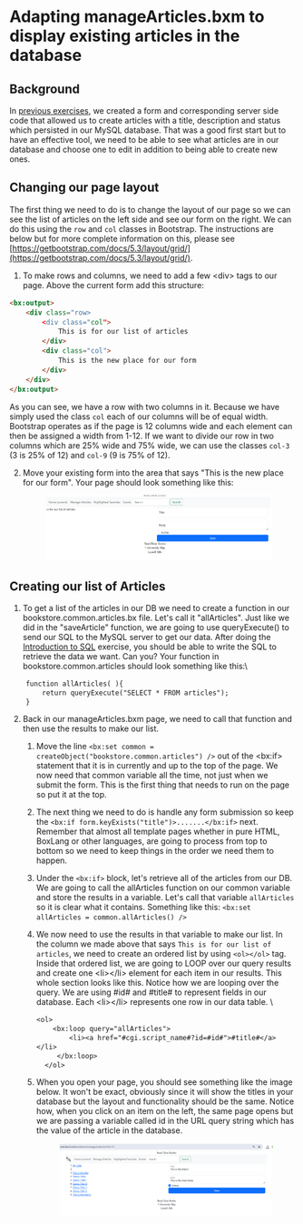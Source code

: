 # Adapting manageArticles.bxm to display existing articles in the database

## Background

In [previous exercises](../../week-3-working-forms-and-our-first-table/working-forms/capturing-your-form-data.md), we created a form and corresponding server side code that allowed us to create articles with a title, description and status which persisted in our MySQL database. That was a good first start but to have an effective tool, we need to be able to see what articles are in our database and choose one to edit in addition to being able to create new ones.&#x20;

## Changing our page layout

The first thing we need to do is to change the layout of our page so we can see the list of articles on the left side and see our form on the right. We can do this using the `row` and `col` classes in Bootstrap. The instructions are below but for more complete information on this, please see [https://getbootstrap.com/docs/5.3/layout/grid/](https://getbootstrap.com/docs/5.3/layout/grid/).

1. To make rows and columns, we need to add a few \<div> tags to our page. Above the current form add this structure:

```html
<bx:output>
    <div class="row>
        <div class="col">
            This is for our list of articles
        </div>
        <div class="col">
            This is the new place for our form
        </div>
    </div>
</bx:output>
```

As you can see, we have a row with two columns in it. Because we have simply used the class `col` each of our columns will be of equal width. Bootstrap operates as if the page is 12 columns wide and each element can then be assigned a width from 1-12. If we want to divide our row in two columns which are 25% wide and 75% wide, we can use the classes `col-3` (3 is 25% of 12) and `col-9`  (9 is 75% of 12).  &#x20;

2.  Move your existing form into the area that says "This is the new place for our form". Your page should look something like this:

    <figure><img src="../../.gitbook/assets/image (1) (1) (1).png" alt=""><figcaption></figcaption></figure>

## Creating our list of Articles

1. To get a list of the articles in our DB we need to create a function in our bookstore.common.articles.bx file. Let's call it "allArticles". Just like we did in the "saveArticle" function, we are going to use queryExecute() to send our SQL to the MySQL server to get our data. After doing the [Introduction to SQL](../introduction-to-sql.md) exercise, you should be able to write the SQL to retrieve the data we want. Can you? Your function in bookstore.common.articles should look something like this:\


```boxlang
    function allArticles( ){
        return queryExecute("SELECT * FROM articles");
    }
```

2. Back in our manageArticles.bxm page, we need to call that function and then use the results to make our list.&#x20;
   1. Move the line `<bx:set common = createObject("bookstore.common.articles") />` out of the \<bx:if> statement that it is in currently and up to the top of the page. We now need that common variable all the time, not just when we submit the form. This is the first thing that needs to run on the page so put it at the top.&#x20;
   2. The next thing we need to do is handle any form submission so keep the `<bx:if form.keyExists("title")>.......</bx:if>`  next. Remember that almost all template pages whether in pure HTML, BoxLang or other languages, are going to process from top to bottom so we need to keep things in the order we need them to happen.&#x20;
   3. Under the `<bx:if>` block, let's retrieve all of the articles from our DB. We are going to call the allArticles function on our common variable and store the results in a variable. Let's call that variable `allArticles` so it is clear what it contains.  Something like this:  `<bx:set allArticles = common.allArticles() />`
   4.  We now need to use the results in that variable to make our list. In the column we made above that says `This is for our list of articles`, we need to create an ordered list by using `<ol></ol>` tag. Inside that ordered list, we are going to LOOP over our query results and create one \<li>\</li> element for each item in our results. This whole section looks like this. Notice how we are looping over the query. We are using #id# and #title# to represent fields in our database. Each \<li>\</li> represents one row in our data table. \


       ```boxlang
       <ol>
           <bx:loop query="allArticles">
               <li><a href="#cgi.script_name#?id=#id#">#title#</a></li>
            </bx:loop>
         </ol>
       ```


   5.  When you open your page, you should see something like the image below. It won't be exact, obviously since it will show the titles in your database but the layout and functionality should be the same. Notice how, when you click on an item on the left, the same page opens but we are passing a variable called id in the URL query string which has the value of the article in the database.&#x20;

       <figure><img src="../../.gitbook/assets/image (17).png" alt=""><figcaption></figcaption></figure>

